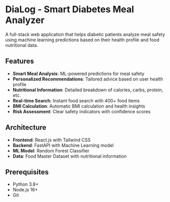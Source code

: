 # DiaLog - Smart Diabetes Meal Analyzer

A full-stack web application that helps diabetic patients analyze meal safety using machine learning predictions based on their health profile and food nutritional data.

## Features

- **Smart Meal Analysis**: ML-powered predictions for meal safety
- **Personalized Recommendations**: Tailored advice based on user health profile  
- **Nutritional Information**: Detailed breakdown of calories, carbs, protein, etc.
- **Real-time Search**: Instant food search with 400+ food items
- **BMI Calculation**: Automatic BMI calculation and health insights
- **Risk Assessment**: Clear safety indicators with confidence scores

## Architecture

- **Frontend**: React.js with Tailwind CSS
- **Backend**: FastAPI with Machine Learning model
- **ML Model**: Random Forest Classifier
- **Data**: Food Master Dataset with nutritional information

## Prerequisites

- Python 3.8+ 
- Node.js 16+
- Git